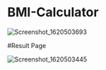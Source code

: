 # BMI-Calculator

![Screenshot_1620503693](https://user-images.githubusercontent.com/41040479/117551765-99176a00-affc-11eb-8ca4-e3c63f1141c2.png)

#Result Page

![Screenshot_1620503445](https://user-images.githubusercontent.com/41040479/117551774-b1878480-affc-11eb-906b-a5cdd6557614.png)
